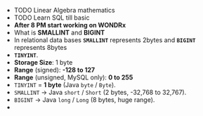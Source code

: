 - TODO Linear Algebra mathematics
- TODO Learn SQL till basic
- **After 8 PM start working on WONDRx**
- What is **SMALLINT** and **BIGINT**
- In relational data bases **`SMALLINT`** represents 2bytes and **`BIGINT`** represents 8bytes
- **`TINYINT`**.
- **Storage Size**: 1 byte
- **Range** (signed): **-128 to 127**
- **Range** (unsigned, MySQL only): **0 to 255**
- `TINYINT` = **1 byte** (Java `byte` / `Byte`).
- `SMALLINT` → Java `short` / `Short` (2 bytes, -32,768 to 32,767).
- `BIGINT` → Java `long` / `Long` (8 bytes, huge range).
-